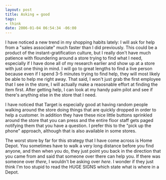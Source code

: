 ```yaml
--- 
layout: post
title: Asking = good
tags: 
- think
date: 2006-01-04 06:54:34 -06:00
---
```

I have noticed a new trend in my shopping habits lately:  I will ask for help from a "sales associate" much faster than I did previously.  This could be a product of the instant-gratification culture, but I really don't have much patience with floundering around a store trying to find what I need, especially if I have done all of my research earlier and show up at a store with just one thing in mind.  I will go to great lengths to find a live person because even if I spend 3-5 minutes trying to find help, they will most likely be able to help me right away.  That said, I won't just grab the first employee that I see in the store, I will actually make a reaosnable effort at finding the item first.  After getting help, I can look at my handy palm pilot and see if there's anything else in the store that I need.

I have noticed that Target is especially good at having random people walking around the store doing things that are quickly dropped in order to help a customer.  In addition they have these nice little buttons sprinkled around the store that you can press and the entire floor staff gets paged notifying them that you have a question.   I prefer this to the "pick up the phone" approach, although that is also available in some stores.

The worst store by far for this strategy that I have come across is Home Depot.  You sometimes have to walk a very long distance before you find anyone, and then when you do, they just point you back in the direction that you came from and said that someone over there can help you.  If there was someone over <em>there</em>, I wouldn't be asking over <em>here</em>.  I wonder if they just think I'm too stupid to read the <span class="caps">HUGE SIGNS </span>which state what is where in a Depot.
